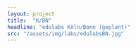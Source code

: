 ```yaml
---
layout: project
title:  "K/BN"
headline: "edulabs Köln/Bonn (geplant)"
src: "/assets/img/labs/edulabsBN.jpg"
---
```



